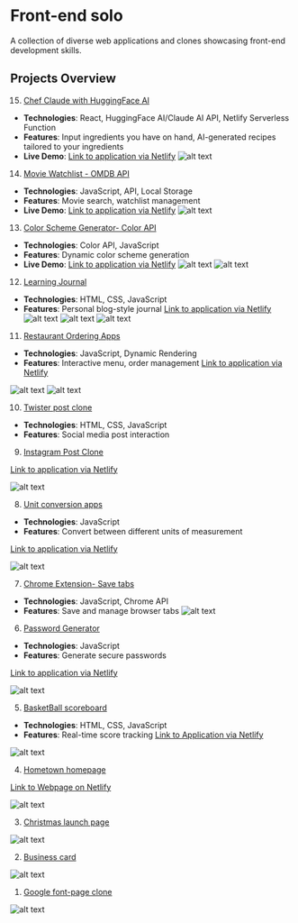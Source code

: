 # Front-end solo
A collection of diverse web applications and clones showcasing front-end development skills.
## Projects Overview
15. [Chef Claude with HuggingFace AI](./ChefClaude%20Ai/)

- **Technologies**: React, HuggingFace AI/Claude AI API, Netlify Serverless Function
- **Features**: Input ingredients you have on hand, AI-generated recipes tailored to your ingredients
- **Live Demo**: 
[Link to application via Netlify](https://bucolic-donut-db52bd.netlify.app/)
![alt text](screenshots/Chef-Clau.png)

14. [Movie Watchlist - OMDB API](./Movie%20Watchlist%20Apps/)

- **Technologies**: JavaScript, API, Local Storage
- **Features**: Movie search, watchlist management
- **Live Demo**:
[Link to application via Netlify](https://splendid-hamster-74f516.netlify.app/)
![alt text](<screenshots/movie watchlist apps.png>)

13. [Color Scheme Generator- Color API](./color%20API/)
- **Technologies**: Color API, JavaScript
- **Features**: Dynamic color scheme generation
- **Live Demo**:
[Link to application via Netlify](resonant-chimera-65cfd1.netlify.app)
![alt text](screenshots/color-generator.png)
![alt text](screenshots/color-scheme-generator-mobile.png)

12. [Learning Journal](./Learning-journal/)
- **Technologies**: HTML, CSS, JavaScript
- **Features**: Personal blog-style journal
[Link to application via Netlify](https://learning-journal-kat.netlify.app/)
![alt text](screenshots/learning-J-1.png)
![alt text](screenshots/learning-J-2.png)
![alt text](screenshots/learning-J-3.png)

11. [Restaurant Ordering Apps](./Restaurant%20Ordering%20Apps/)
- **Technologies**: JavaScript, Dynamic Rendering
- **Features**: Interactive menu, order management
[Link to application via Netlify](https://fluffy-salmiakki-e1d2dc.netlify.app)

![alt text](screenshots/restaurant-order-1.png)
![alt text](screenshots/restaurant-order-2.png)

10. [Twister post clone](./Twister%20clone/)
- **Technologies**: HTML, CSS, JavaScript
- **Features**: Social media post interaction

9. [Instagram Post Clone](./Oldagram/)

[Link to application via Netlify](https://eloquent-sunshine-6c52d4.netlify.app/)

![alt text](screenshots/oldagram.png)

8. [Unit conversion apps](./Unit%20conversion/)
- **Technologies**: JavaScript
- **Features**: Convert between different units of measurement

[Link to application via Netlify](https://6757d689ba28beb3438e82e5--extraordinary-parfait-e02e63.netlify.app/)

![alt text](<screenshots/Unit conversion.png>)

7. [Chrome Extension- Save tabs](./Chrome%20Extension/)
- **Technologies**: JavaScript, Chrome API
- **Features**: Save and manage browser tabs
![alt text](screenshots/chrome-extension.png)

6. [Password Generator](./Password%20Generator/)
- **Technologies**: JavaScript
- **Features**: Generate secure passwords

[Link to application via Netlify](https://cheery-griffin-f4c6a5.netlify.app)

![alt text](screenshots/password-generator.png)

5. [BasketBall scoreboard](./Basketball%20Scoreboard/)
- **Technologies**: HTML, CSS, JavaScript
- **Features**: Real-time score tracking
[Link to Application via Netlify](https://marvelous-lokum-980e7e.netlify.app/)

![alt text](screenshots/basketball-scoreboard.png)

4. [Hometown homepage](./Hometown%20homepage/)

[Link to Webpage on Netlify](https://graceful-granita-31f70c.netlify.app)

![alt text](screenshots/Hometown.png)

3. [Christmas launch page](./Launch%20page/)

![alt text](screenshots/christmas.png)

2. [Business card](./Business%20card/)

![alt text](screenshots/business-card.png)

1. [Google font-page clone](./Google%20search/)

![alt text](screenshots/google-clone.png)






















